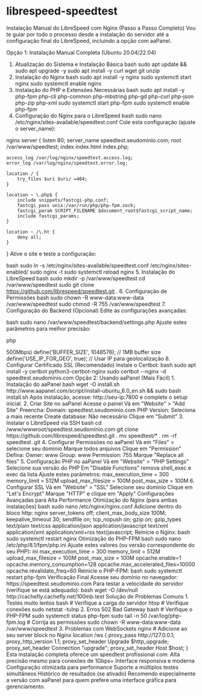 # librespeed-speedtest
Instalação Manual do LibreSpeed com Nginx (Passo a Passo Completo)
Vou te guiar por todo o processo desde a instalação do servidor até a configuração final do LibreSpeed, incluindo a opção com aaPanel.

Opção 1: Instalação Manual Completa (Ubuntu 20.04/22.04)
1. Atualização do Sistema e Instalação Básica
bash
sudo apt update && sudo apt upgrade -y
sudo apt install -y curl wget git unzip
2. Instalação do Nginx
bash
sudo apt install -y nginx
sudo systemctl start nginx
sudo systemctl enable nginx
3. Instalação do PHP e Extensões Necessárias
bash
sudo apt install -y php-fpm php-cli php-common php-mbstring php-gd php-curl php-json php-zip php-xml
sudo systemctl start php-fpm
sudo systemctl enable php-fpm
4. Configuração do Nginx para o LibreSpeed
bash
sudo nano /etc/nginx/sites-available/speedtest.conf
Cole esta configuração (ajuste o server_name):

nginx
server {
    listen 80;
    server_name speedtest.seudominio.com;
    root /var/www/speedtest;
    index index.html index.php;

    access_log /var/log/nginx/speedtest.access.log;
    error_log /var/log/nginx/speedtest.error.log;

    location / {
        try_files $uri $uri/ =404;
    }

    location ~ \.php$ {
        include snippets/fastcgi-php.conf;
        fastcgi_pass unix:/var/run/php/php-fpm.sock;
        fastcgi_param SCRIPT_FILENAME $document_root$fastcgi_script_name;
        include fastcgi_params;
    }

    location ~ /\.ht {
        deny all;
    }
}
Ative o site e teste a configuração:

bash
sudo ln -s /etc/nginx/sites-available/speedtest.conf /etc/nginx/sites-enabled/
sudo nginx -t
sudo systemctl reload nginx
5. Instalação do LibreSpeed
bash
sudo mkdir -p /var/www/speedtest
cd /var/www/speedtest
sudo git clone https://github.com/librespeed/speedtest.git .
6. Configuração de Permissões
bash
sudo chown -R www-data:www-data /var/www/speedtest
sudo chmod -R 755 /var/www/speedtest
7. Configuração do Backend (Opcional)
Edite as configurações avançadas:

bash
sudo nano /var/www/speedtest/backend/settings.php
Ajuste estes parâmetros para melhor precisão:

php
<?php
define('TEST_DURATION', 15);      // Duração do teste em segundos
define('STREAM_COUNT', 8);        // Conexões paralelas (aumente para >500Mbps)
define('BUFFER_SIZE', 1048576);   // 1MB buffer size
define('USE_IP_FOR_GEO', true);   // Usar IP para geolocalização
8. Configurar Certificado SSL (Recomendado)
Instale o Certbot:

bash
sudo apt install -y certbot python3-certbot-nginx
sudo certbot --nginx -d speedtest.seudominio.com
Opção 2: Usando aaPanel (Mais Fácil)
1. Instalação do aaPanel
bash
wget -O install.sh http://www.aapanel.com/script/install-ubuntu_6.0_en.sh && sudo bash install.sh
Após instalação, acesse:
http://seu-ip:7800 e complete o setup inicial.

2. Criar Site no aaPanel
Acesse o painel

Vá em "Website" > "Add Site"

Preencha:

Domain: speedtest.seudominio.com

PHP Version: Seleciona a mais recente

Create database: Não necessário

Clique em "Submit"

3. Instalar o LibreSpeed via SSH
bash
cd /www/wwwroot/speedtest.seudominio.com
git clone https://github.com/librespeed/speedtest.git .
mv speedtest/* .
rm -rf speedtest .git
4. Configurar Permissões no aaPanel
Vá em "Files" > selecione seu domínio

Marque todos arquivos

Clique em "Permission"

Defina:

Owner: www

Group: www

Permission: 755

Marque "Replace all files"

5. Configuração PHP no aaPanel
Vá em "Website" > "PHP Settings"

Selecione sua versão do PHP

Em "Disable Functions" remova shell_exec e exec da lista

Ajuste estes parâmetros:

max_execution_time = 300

memory_limit = 512M

upload_max_filesize = 100M

post_max_size = 100M

6. Configurar SSL
Vá em "Website" > "SSL"

Selecione seu domínio

Clique em "Let's Encrypt"

Marque "HTTP" e clique em "Apply"

Configurações Avançadas para Alta Performance
Otimização do Nginx (para ambas instalações)
bash
sudo nano /etc/nginx/nginx.conf
Adicione dentro do bloco http:

nginx
server_tokens off;
client_max_body_size 100M;
keepalive_timeout 30;
sendfile on;
tcp_nopush on;
gzip on;
gzip_types text/plain text/css application/json application/javascript text/xml application/xml application/xml+rss text/javascript;
Reinicie o Nginx:

bash
sudo systemctl restart nginx
Otimização do PHP-FPM
bash
sudo nano /etc/php/8.1/fpm/php.ini
Ajuste estes valores (ou versão correspondente do seu PHP):

ini
max_execution_time = 300
memory_limit = 512M
upload_max_filesize = 100M
post_max_size = 100M
opcache.enable=1
opcache.memory_consumption=128
opcache.max_accelerated_files=10000
opcache.revalidate_freq=60
Reinicie o PHP-FPM:

bash
sudo systemctl restart php-fpm
Verificação Final
Acesse seu domínio no navegador:
https://speedtest.seudominio.com

Para testar a velocidade do servidor (verifique se está adequado):

bash
wget -O /dev/null http://cachefly.cachefly.net/100mb.test
Solução de Problemas Comuns
1. Testes muito lentos
bash
# Verifique a carga do servidor
htop

# Verifique conexões
sudo netstat -tulnp
2. Erros 502 Bad Gateway
bash
# Verifique o PHP-FPM
sudo systemctl status php-fpm
sudo tail -n 50 /var/log/php-fpm.log

# Corrija as permissões
sudo chown -R www-data:www-data /var/www/speedtest
3. Problemas com WebSockets
nginx
# Adicione ao seu server block no Nginx
location /ws {
    proxy_pass http://127.0.0.1;
    proxy_http_version 1.1;
    proxy_set_header Upgrade $http_upgrade;
    proxy_set_header Connection "upgrade";
    proxy_set_header Host $host;
}
Esta instalação completa oferece um speedtest profissional com:

Alta precisão mesmo para conexões de 1Gbps+

Interface responsiva e moderna

Configuração otimizada para performance

Suporte a múltiplos testes simultâneos

Histórico de resultados (se ativado)

Recomendo especialmente a versão com aaPanel para quem prefere uma interface gráfica para gerenciamento.
